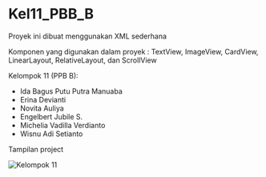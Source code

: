 # Kel11_PBB_B
Proyek ini dibuat menggunakan XML sederhana

Komponen yang digunakan dalam proyek : TextView, ImageView, CardView, LinearLayout, RelativeLayout, dan ScrollView

Kelompok 11 (PPB B):
- Ida Bagus Putu Putra Manuaba
- Erina Devianti
- Novita Auliya
- Engelbert Jubile S.
- Michelia Vadilla Verdianto
- Wisnu Adi Setianto

Tampilan project

![Kelompok 11](https://user-images.githubusercontent.com/75254027/165272079-12d0b177-9eba-4455-8c0d-0db44163abeb.png)
